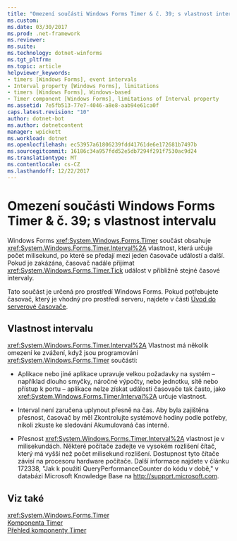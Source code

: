 ```yaml
---
title: "Omezení součásti Windows Forms Timer & č. 39; s vlastnost intervalu"
ms.custom: 
ms.date: 03/30/2017
ms.prod: .net-framework
ms.reviewer: 
ms.suite: 
ms.technology: dotnet-winforms
ms.tgt_pltfrm: 
ms.topic: article
helpviewer_keywords:
- timers [Windows Forms], event intervals
- Interval property [Windows Forms], limitations
- timers [Windows Forms], Windows-based
- Timer component [Windows Forms], limitations of Interval property
ms.assetid: 7e5fb513-77e7-4046-a8e8-aab94e61ca0f
caps.latest.revision: "10"
author: dotnet-bot
ms.author: dotnetcontent
manager: wpickett
ms.workload: dotnet
ms.openlocfilehash: ec53957a61806239fdd41761de6e172681b7497b
ms.sourcegitcommit: 16186c34a957fdd52e5db7294f291f7530ac9d24
ms.translationtype: MT
ms.contentlocale: cs-CZ
ms.lasthandoff: 12/22/2017
---
```

# <a name="limitations-of-the-windows-forms-timer-component39s-interval-property"></a>Omezení součásti Windows Forms Timer & č. 39; s vlastnost intervalu
Windows Forms <xref:System.Windows.Forms.Timer> součást obsahuje <xref:System.Windows.Forms.Timer.Interval%2A> vlastnost, která určuje počet milisekund, po které se předají mezi jeden časovače událostí a další. Pokud je zakázána, časovač nadále přijímat <xref:System.Windows.Forms.Timer.Tick> událost v přibližně stejné časové intervaly.  
  
 Tato součást je určená pro prostředí Windows Forms. Pokud potřebujete časovač, který je vhodný pro prostředí serveru, najdete v části [Úvod do serverové časovače](http://msdn.microsoft.com/en-us/adc0bc0a-a519-4812-bafc-fb9d1a5801fc).  
  
## <a name="the-interval-property"></a>Vlastnost intervalu  
 <xref:System.Windows.Forms.Timer.Interval%2A> Vlastnost má několik omezení ke zvážení, když jsou programování <xref:System.Windows.Forms.Timer> součásti:  
  
-   Aplikace nebo jiné aplikace upravuje velkou požadavky na systém – například dlouho smyčky, náročné výpočty, nebo jednotku, sítě nebo přístup k portu – aplikace nelze získat události časovače tak často, jako <xref:System.Windows.Forms.Timer.Interval%2A> určuje vlastnost.  
  
-   Interval není zaručena uplynout přesně na čas. Aby byla zajištěna přesnost, časovač by měl Zkontrolujte systémové hodiny podle potřeby, nikoli zkuste ke sledování Akumulovaná čas interně.  
  
-   Přesnost <xref:System.Windows.Forms.Timer.Interval%2A> vlastnost je v milisekundách. Některé počítače zadejte ve vysokém rozlišení čítač, který má vyšší než počet milisekund rozlišení. Dostupnost tyto čítače závisí na procesoru hardware počítače. Další informace najdete v článku 172338, "Jak k použití QueryPerformanceCounter do kódu v době," v databázi Microsoft Knowledge Base na http://support.microsoft.com.  
  
## <a name="see-also"></a>Viz také  
 <xref:System.Windows.Forms.Timer>  
 [Komponenta Timer](../../../../docs/framework/winforms/controls/timer-component-windows-forms.md)  
 [Přehled komponenty Timer](../../../../docs/framework/winforms/controls/timer-component-overview-windows-forms.md)
